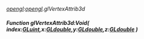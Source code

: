 _[opengl](../../modules/opengl/opengl-module.md):[opengl](../../modules/opengl/opengl-module.md).glVertexAttrib3d_
##### Function glVertexAttrib3d:Void( index:[GLuint](../../modules/opengl/opengl-gluint.md),x:[GLdouble](../../modules/opengl/opengl-gldouble.md),y:[GLdouble](../../modules/opengl/opengl-gldouble.md),z:[GLdouble](../../modules/opengl/opengl-gldouble.md) )
